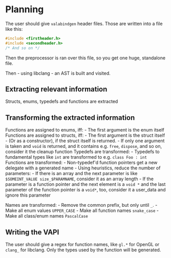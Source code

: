 # Planning

The user should give `valabindgen` header files. Those are written into a file like this:
```c
#include <firstheader.h>
#include <secondheader.h>
/* And so on */
```
Then the preprocessor is ran over this file, so you get one huge, standalone file.

Then - using libclang - an AST is built and visited.

## Extracting relevant information

Structs, enums, typedefs and functions are extracted

## Transforming the extracted information

Functions are assigned to enums, iff:
	- The first argument is the enum itself
Functions are assigned to structs, iff:
	- The first argument is the struct itself
	- (Or as a constructor), if the struct itself is returned.
	- If only one argument is taken and `void` is returned, and it contains e.g. `free`, `dispose`, and so on, consider it the cleanup function
Typedefs are transformed:
	- Typedefs to fundamental types like `int` are transformed to e.g. `class Foo : int`
Functions are transformed:
	- Non-typedef'd function pointers get a new delegate with a generated name
	- Using heuristics, reduce the number of parameters:
		- If there is an array and the next parameter is like `$SOMEINT_VALUE size_$PARAMNAME`, consider it as an array length
		- If the parameter is a function pointer and the next element is a `void *` and the last parameter of the function pointer is a `void*`, too, consider it a user_data and ignore this parameter

Names are transformed:
	- Remove the common prefix, but only until `_`.
	- Make all enum values `UPPER_CASE`
	- Make all function names `snake_case`
	- Make all class/enum names `PascalCase`

## Writing the VAPI
The user should give a regex for function names, like `gl.*` for OpenGL or `clang_` for libclang. Only the types used by the function will be generated.
